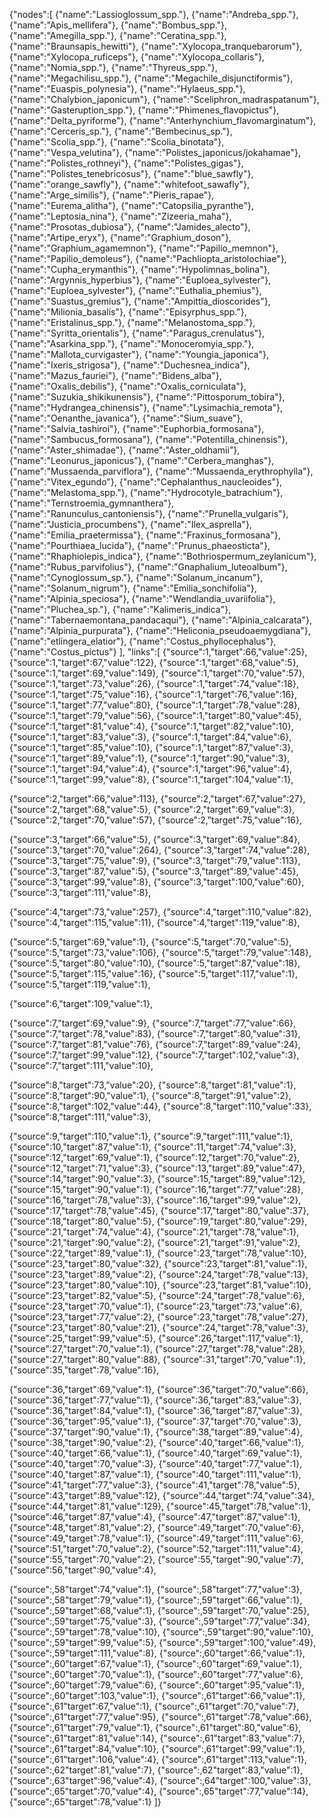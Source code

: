 {"nodes":[
{"name":"Lassioglossum_spp."},
{"name":"Andreba_spp."},
{"name":"Apis_mellifera"},
{"name":"Bombus_spp."},
{"name":"Amegilla_spp."},
{"name":"Ceratina_spp."},
{"name":"Braunsapis_hewitti"},
{"name":"Xylocopa_tranquebarorum"},
{"name":"Xylocopa_ruficeps"},
{"name":"Xylocopa_collaris"},
{"name":"Nomia_spp."},
{"name":"Thyreus_spp."},
{"name":"Megachilisu_spp."},
{"name":"Megachile_disjunctiformis"},
{"name":"Euaspis_polynesia"},
{"name":"Hylaeus_spp."},
{"name":"Chalybion_japonicum"},
{"name":"Sceliphron_madraspatanum"},
{"name":"Gasteruption_spp."},
{"name":"Phimenes_flavopictus"},
{"name":"Delta_pyriforme"},
{"name":"Anterhynchium_flavomarginatum"},
{"name":"Cerceris_sp."},
{"name":"Bembecinus_sp."},
{"name":"Scolia_spp."},
{"name":"Scolia_binotata"},
{"name":"Vespa_velutina"},
{"name":"Polistes_japonicus/jokahamae"},
{"name":"Polistes_rothneyi"},
{"name":"Polistes_gigas"},
{"name":"Polistes_tenebricosus"},
{"name":"blue_sawfly"},
{"name":"orange_sawfly"},
{"name":"whitefoot_sawafly"},
{"name":"Arge_similis"},
{"name":"Pieris_rapae"},
{"name":"Eurema_alitha"},
{"name":"Catopsilia_pyranthe"},
{"name":"Leptosia_nina"},
{"name":"Zizeeria_maha"},
{"name":"Prosotas_dubiosa"},
{"name":"Jamides_alecto"},
{"name":"Artipe_eryx"},
{"name":"Graphium_doson"},
{"name":"Graphium_agamemnon"},
{"name":"Papilio_memnon"},
{"name":"Papilio_demoleus"},
{"name":"Pachliopta_aristolochiae"},
{"name":"Cupha_erymanthis"},
{"name":"Hypolimnas_bolina"},
{"name":"Argynnis_hyperbius"},
{"name":"Euploea_sylvester"},
{"name":"Euploea_sylvester"},
{"name":"Euthalia_phemius"},
{"name":"Suastus_gremius"},
{"name":"Ampittia_dioscorides"},
{"name":"Milionia_basalis"},
{"name":"Episyrphus_spp."},
{"name":"Eristalinus_spp."},
{"name":"Melanostoma_spp."},
{"name":"Syritta_orientalis"},
{"name":"Paragus_crenulatus"},
{"name":"Asarkina_spp."},
{"name":"Monoceromyia_spp."},
{"name":"Mallota_curvigaster"},
{"name":"Youngia_japonica"},
{"name":"Ixeris_strigosa"},
{"name":"Duchesnea_indica"},
{"name":"Mazus_fauriei"},
{"name":"Bidens_alba"},
{"name":"Oxalis_debilis"},
{"name":"Oxalis_corniculata"},
{"name":"Suzukia_shikikunensis"},
{"name":"Pittosporum_tobira"},
{"name":"Hydrangea_chinensis"},
{"name":"Lysimachia_remota"},
{"name":"Oenanthe_javanica"},
{"name":"Sium_suave"},
{"name":"Salvia_tashiroi"},
{"name":"Euphorbia_formosana"},
{"name":"Sambucus_formosana"},
{"name":"Potentilla_chinensis"},
{"name":"Aster_shimadae"},
{"name":"Aster_oldhamii"},
{"name":"Leonurus_japonicus"},
{"name":"Cerbera_manghas"},
{"name":"Mussaenda_parviflora"},
{"name":"Mussaenda_erythrophylla"},
{"name":"Vitex_egundo"},
{"name":"Cephalanthus_naucleoides"},
{"name":"Melastoma_spp."},
{"name":"Hydrocotyle_batrachium"},
{"name":"Ternstroemia_gymnanthera"},
{"name":"Ranunculus_cantoniensis"},
{"name":"Prunella_vulgaris"},
{"name":"Justicia_procumbens"},
{"name":"Ilex_asprella"},
{"name":"Emilia_praetermissa"},
{"name":"Fraxinus_formosana"},
{"name":"Pourthiaea_lucida"},
{"name":"Prunus_phaeosticta"},
{"name":"Rhaphiolepis_indica"},
{"name":"Bothriospermum_zeylanicum"},
{"name":"Rubus_parvifolius"},
{"name":"Gnaphalium_luteoalbum"},
{"name":"Cynoglossum_sp."},
{"name":"Solanum_incanum"},
{"name":"Solanum_nigrum"},
{"name":"Emilia_sonchifolia"},
{"name":"Alpinia_speciosa"},
{"name":"Wendlandia_uvariifolia"},
{"name":"Pluchea_sp."},
{"name":"Kalimeris_indica"},
{"name":"Tabernaemontana_pandacaqui"},
{"name":"Alpinia_calcarata"},
{"name":"Alpinia_purpurata"},
{"name":"Heliconia_pseudoaemygdiana"},
{"name":"etlingera_elatior"},
{"name":"Costus_phyllocephalus"},
{"name":"Costus_pictus"}
],
"links":[
{"source":1,"target":66,"value":25},
{"source":1,"target":67,"value":122},
{"source":1,"target":68,"value":5},
{"source":1,"target":69,"value":149},
{"source":1,"target":70,"value":57},
{"source":1,"target":73,"value":26},
{"source":1,"target":74,"value":18},
{"source":1,"target":75,"value":16},
{"source":1,"target":76,"value":16},
{"source":1,"target":77,"value":80},
{"source":1,"target":78,"value":28},
{"source":1,"target":79,"value":56},
{"source":1,"target":80,"value":45},
{"source":1,"target":81,"value":4},
{"source":1,"target":82,"value":10},
{"source":1,"target":83,"value":3},
{"source":1,"target":84,"value":6},
{"source":1,"target":85,"value":10},
{"source":1,"target":87,"value":3},
{"source":1,"target":89,"value":1},
{"source":1,"target":90,"value":3},
{"source":1,"target":94,"value":4},
{"source":1,"target":96,"value":4},
{"source":1,"target":99,"value":8},
{"source":1,"target":104,"value":1},

{"source":2,"target":66,"value":113},
{"source":2,"target":67,"value":27},
{"source":2,"target":68,"value":5},
{"source":2,"target":69,"value":3},
{"source":2,"target":70,"value":57},
{"source":2,"target":75,"value":16},

{"source":3,"target":66,"value":5},
{"source":3,"target":69,"value":84},
{"source":3,"target":70,"value":264},
{"source":3,"target":74,"value":28},
{"source":3,"target":75,"value":9},
{"source":3,"target":79,"value":113},
{"source":3,"target":87,"value":5},
{"source":3,"target":89,"value":45},
{"source":3,"target":99,"value":8},
{"source":3,"target":100,"value":60},
{"source":3,"target":111,"value":8},

{"source":4,"target":73,"value":257},
{"source":4,"target":110,"value":82},
{"source":4,"target":115,"value":11},
{"source":4,"target":119,"value":8},

{"source":5,"target":69,"value":1},
{"source":5,"target":70,"value":5},
{"source":5,"target":73,"value":106},
{"source":5,"target":79,"value":148},
{"source":5,"target":80,"value":10},
{"source":5,"target":87,"value":18},
{"source":5,"target":115,"value":16},
{"source":5,"target":117,"value":1},
{"source":5,"target":119,"value":1},

{"source":6,"target":109,"value":1},

{"source":7,"target":69,"value":9},
{"source":7,"target":77,"value":66},
{"source":7,"target":78,"value":83},
{"source":7,"target":80,"value":31},
{"source":7,"target":81,"value":76},
{"source":7,"target":89,"value":24},
{"source":7,"target":99,"value":12},
{"source":7,"target":102,"value":3},
{"source":7,"target":111,"value":10},

{"source":8,"target":73,"value":20},
{"source":8,"target":81,"value":1},
{"source":8,"target":90,"value":1},
{"source":8,"target":91,"value":2},
{"source":8,"target":102,"value":44},
{"source":8,"target":110,"value":33},
{"source":8,"target":111,"value":3},

{"source":9,"target":110,"value":1},
{"source":9,"target":111,"value":1},
{"source":10,"target":87,"value":1},
{"source":11,"target":74,"value":3},
{"source":12,"target":69,"value":1},
{"source":12,"target":70,"value":2},
{"source":12,"target":71,"value":3},
{"source":13,"target":89,"value":47},
{"source":14,"target":90,"value":3},
{"source":15,"target":89,"value":12},
{"source":15,"target":90,"value":1},
{"source":16,"target":77,"value":28},
{"source":16,"target":78,"value":3},
{"source":16,"target":99,"value":2},
{"source":17,"target":78,"value":45},
{"source":17,"target":80,"value":37},
{"source":18,"target":80,"value":5},
{"source":19,"target":80,"value":29},
{"source":21,"target":74,"value":4},
{"source":21,"target":78,"value":1},
{"source":21,"target":90,"value":2},
{"source":21,"target":91,"value":2},
{"source":22,"target":89,"value":1},
{"source":23,"target":78,"value":10},
{"source":23,"target":80,"value":32},
{"source":23,"target":81,"value":1},
{"source":23,"target":89,"value":2},
{"source":24,"target":78,"value":13},
{"source":23,"target":80,"value":10},
{"source":23,"target":81,"value":10},
{"source":23,"target":82,"value":5},
{"source":24,"target":78,"value":6},
{"source":23,"target":70,"value":1},
{"source":23,"target":73,"value":6},
{"source":23,"target":77,"value":2},
{"source":23,"target":78,"value":27},
{"source":23,"target":80,"value":21},
{"source":24,"target":78,"value":3},
{"source":25,"target":99,"value":5},
{"source":26,"target":117,"value":1},
{"source":27,"target":70,"value":1},
{"source":27,"target":78,"value":28},
{"source":27,"target":80,"value":88},
{"source":31,"target":70,"value":1},
{"source":35,"target":78,"value":16},

{"source":36,"target":69,"value":1},
{"source":36,"target":70,"value":66},
{"source":36,"target":77,"value":1},
{"source":36,"target":83,"value":3},
{"source":36,"target":84,"value":1},
{"source":36,"target":87,"value":3},
{"source":36,"target":95,"value":1},
{"source":37,"target":70,"value":3},
{"source":37,"target":90,"value":1},
{"source":38,"target":89,"value":4},
{"source":38,"target":90,"value":2},
{"source":40,"target":66,"value":1},
{"source":40,"target":66,"value":1},
{"source":40,"target":69,"value":1},
{"source":40,"target":70,"value":3},
{"source":40,"target":77,"value":1},
{"source":40,"target":87,"value":1},
{"source":40,"target":111,"value":1},
{"source":41,"target":77,"value":3},
{"source":41,"target":78,"value":5},
{"source":43,"target":89,"value":12},
{"source":44,"target":74,"value":34},
{"source":44,"target":81,"value":129},
{"source":45,"target":78,"value":1},
{"source":46,"target":87,"value":4},
{"source":47,"target":87,"value":1},
{"source":48,"target":81,"value":2},
{"source":49,"target":70,"value":6},
{"source":49,"target":78,"value":1},
{"source":49,"target":111,"value":6},
{"source":51,"target":70,"value":2},
{"source":52,"target":111,"value":4},
{"source":55,"target":70,"value":2},
{"source":55,"target":90,"value":7},
{"source":56,"target":90,"value":4},

{"source":,58"target":74,"value":1},
{"source":,58"target":77,"value":3},
{"source":,58"target":79,"value":1},
{"source":,59"target":66,"value":1},
{"source":,59"target":68,"value":1},
{"source":,59"target":70,"value":25},
{"source":,59"target":75,"value":3},
{"source":,59"target":77,"value":34},
{"source":,59"target":78,"value":10},
{"source":,59"target":90,"value":10},
{"source":,59"target":99,"value":5},
{"source":,59"target":100,"value":49},
{"source":,59"target":111,"value":8},
{"source":,60"target":66,"value":1},
{"source":,60"target":67,"value":1},
{"source":,60"target":69,"value":1},
{"source":,60"target":70,"value":1},
{"source":,60"target":77,"value":6},
{"source":,60"target":79,"value":6},
{"source":,60"target":95,"value":1},
{"source":,60"target":103,"value":1},
{"source":,61"target":66,"value":1},
{"source":,61"target":67,"value":1},
{"source":,61"target":70,"value":7},
{"source":,61"target":77,"value":95},
{"source":,61"target":78,"value":66},
{"source":,61"target":79,"value":1},
{"source":,61"target":80,"value":6},
{"source":,61"target":81,"value":14},
{"source":,61"target":83,"value":7},
{"source":,61"target":84,"value":10},
{"source":,61"target":99,"value":1},
{"source":,61"target":106,"value":4},
{"source":,61"target":113,"value":1},
{"source":,62"target":81,"value":7},
{"source":,62"target":83,"value":1},
{"source":,63"target":96,"value":4},
{"source":,64"target":100,"value":3},
{"source":,65"target":70,"value":4},
{"source":,65"target":77,"value":14},
{"source":,65"target":78,"value":1}
]}
